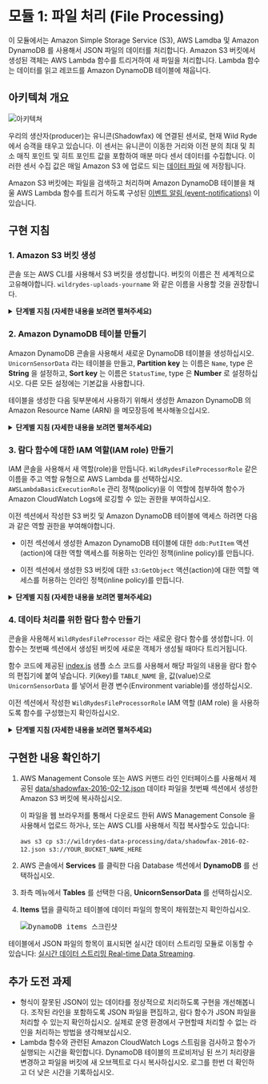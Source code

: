 # 모듈 1: 파일 처리 (File Processing)

이 모듈에서는 Amazon Simple Storage Service (S3), AWS Lamdba 및 Amazon DynamoDB 를 사용해서 JSON 파일의 데이터를 처리합니다. Amazon S3 버킷에서 생성된 객체는 AWS Lambda 함수를 트리거하여 새 파일을 처리합니다. Lambda 함수는 데이터를 읽고 레코드를 Amazon DynamoDB 테이블에 채웁니다.

## 아키텍쳐 개요

<kbd>![아키텍쳐](../images/file-processing-architecture.png)</kbd>

우리의 생산자(producer)는 유니콘(Shadowfax) 에 연결된 센서로, 현재 Wild Ryde 에서 승객을 태우고 있습니다. 이 센서는 유니콘이 이동한 거리와 이전 분의 최대 및 최소 매직 포인트 및 히트 포인트 값을 포함하여 매분 마다 센서 데이터를 수집합니다. 이러한 센서 수집 값은 매일 Amazon S3 에 업로드 되는 [데이터 파일][data/shadowfax-2016-02-12.json] 에 저장됩니다.

Amazon S3 버킷에는 파일을 검색하고 처리하며 Amazon DynamoDB 테이블을 채울 AWS Lambda 함수를 트리거 하도록 구성된 [이벤트 알림 (event-notifications)][event-notifications] 이 있습니다.

## 구현 지침

### 1. Amazon S3 버킷 생성

콘솔 또는 AWS CLI를 사용해서 S3 버킷을 생성합니다. 버킷의 이름은 전 세계적으로 고유해야합니다. `wildrydes-uploads-yourname` 와 같은 이름을 사용할 것을 권장합니다.

<details>
<summary><strong>단계별 지침 (자세한 내용을 보려면 펼쳐주세요)</strong></summary><p>

1. AWS Console 에서 **Services** 를 선택한 다음 Storage 아래의 **S3** 를 선택하십시오.

1. **+Create Bucket** 을 선택하십시오.

1. `wildrydes-uploads-yourname` 와 같은 버킷에 대해서 전 세계적으로 고유한 이름을 넣어주십시오..

1. 버킷의 지역을 선택하십시오.

   <kbd>![버킷 생성 스크린샷](../images/file-processing-s3-bucket.png)</kbd>

1. 기본값을 사용하고 나머지 섹션을 통해 **Next** 를 선택한 다음 review section 애서 **Create Bucket** 을 선택하십시오.

</p></details>

### 2. Amazon DynamoDB 테이블 만들기

Amazon DynamoDB 콘솔을 사용해서 새로운 DynamoDB 테이블을 생성하십시오. `UnicornSensorData` 라는 테이블을 만들고, **Partition key** 는 이름은 `Name`, type 은 **String** 을 설정하고, **Sort key** 는 이름은 `StatusTime`, type 은  **Number** 로 설정하십시오. 다른 모든 설정에는 기본값을 사용합니다.

테이블을 생성한 다음 뒷부분에서 사용하기 위해서 생성한 Amazon DynamoDB 의 Amazon Resource Name (ARN) 을 메모장등에 복사해놓으십시오.

<details>
<summary><strong>단계별 지침 (자세한 내용을 보려면 펼쳐주세요)</strong></summary><p>

1. AWS Management Console 에서 **Services** 를 선택한 다음, Databases 에서 **DynamoDB** 를 선택합니다.

1. **Create table** 을 선택합니다.

1. **Table name** 에 `UnicornSensorData` 를 입력하십시오.

1. **Partition key** 에 `Name` 을 입력하고, 키 유형(key type)으로 **String** 을 선택하십시오.

1. **Add sort key** 체크박스를 선택하십시오. **Sort key** 에 대해 `StatusTime` 을 입력하고, 키 유형(key type)으로 **Number** 를 선택하십시오.

1. **Use default settings** 체크박스를 선택하고. **Create** 버튼을 선택하십시오..

	<kbd>![테이블 생성 스크린샷](../images/file-processing-dynamodb-create.png)</kbd>

1. 새로 생성된 테이블의 개요 섹션(Overview section) 화면의 아래로 스크롤 해서 **ARN** 을 확인하십시오. 다음 섹션에서 사용할 수 있도록 메모장에 복사해두면 편리합니다.

</p></details>

### 3. 람다 함수에 대한 IAM 역할(IAM role) 만들기

IAM 콘솔을 사용해서 새 역할(role)을 만듭니다. `WildRydesFileProcessorRole` 같은 이름을 주고 역할 유형으로 AWS Lambda 를 선택하십시오. `AWSLambdaBasicExecutionRole` 관리 정책(policy)을 이 역할에 첨부하여 함수가 Amazon CloudWatch Logs에 로깅할 수 있는 권한을 부여하십시오.

이전 섹션에서 작성한 S3 버킷 및 Amazon DynamoDB 테이블에 액세스 하려면 다음과 같은 역할 권한을 부여해야합니다.

- 이전 섹션에서 생성한 Amazon DynamoDB 테이블에 대한 `ddb:PutItem` 액션(action)에 대한 역할 액세스를 허용하는 인라인 정책(inline policy)를 만듭니다.

- 이전 섹션에서 생성한 S3 버킷에 대한 `s3:GetObject` 액션(action)에 대한 역할 액세스를 허용하는 인라인 정책(inline policy)를 만듭니다.

<details>
<summary><strong>단계별 지침 (자세한 내용을 보려면 펼쳐주세요)</strong></summary><p>

1. AWS Console 에서, **Services** 를 선택한 다음 Security, Identity & Compliance 섹션에서 **IAM** 을 선택하십시오.

1. 좌측의 탐색 메뉴에서 **Roles** 을 선택한 다음 **Create new role** 를 클릭하십시오.

1. **AWS Service Role** 에서 역할 유형으로 **AWS Lambda** 를 선택하십시오.

    **참고:** 역할 유형을 선택하면 AWS 서비스가 사용자를 대신하여 이 역할을 맡을 수 있도록 역할에 대한 신뢰 정책이 자동으로 생성됩니다. CLI, AWS CloudFormation 또는 다른 방식으로 역할을 작성하는 경우 직접 트러스트 정책을 지정해야합니다.

1. **Filter** 입력칸에서 `AWSLambdaBasicExecutionRole` 를 입력하고 해당 역할 옆의 체크 박스를 선택하십시오.

1. **Next Step** 을 클릭하십시오.

1. **Role Name** 에 `WildRydesFileProcessorRole` 을 입력하십시오.

1. **Create role** 을 클릭하십시오.

1. 역할 페이지의 필터 입력칸에 `WildRydesFileProcessorRole` 을 입력하고, 방금 전 작성한 역할을 클릭하십시오.

1. 사용 권한(Permissions) 탭에서, **Inline Policies** 섹션을 펼친다음 링크를 클릭하여 새 인라인 정책(inline policy)을 만듭니다.

	<kbd>![인라인 정책 스크린샷](../images/file-processing-policies.png)</kbd>

1. **Policy Generator** 가 선택되있는지 확인하고 **Select** 을 클릭합니다.

1. **AWS Service**  드롭 다운에서 **Amazon DynamoDB** 를 선택하십시오.

1. Actions 목록에서 **BatchWriteItem** 을 선택하십시오.

1. 이전 섹션에서 생성한 DynamoDB 테이블의 ARN을 **Amazon Resource Name (ARN)** 입력칸에 넣어줍니다. ARN 형식은 다음과 같습니다.

	```
	arn:aws:dynamodb:REGION:ACCOUNT_ID:table/UnicornSensorData
	```

	예를 들어, US East (N. Virginia) 에서 AWS 계정 ID가 123456789012 인 경우, 테이블 ARN 은 다음과 같습니다:

	```
	arn:aws:dynamodb:us-east-1:123456789012:table/UnicornSensorData
	```

	AWS Management Console 에서 AWS 계정 ID 번호를 찾으려면 우측 상단의 탐색 메뉴에서, **Support** 를 클릭한 다음, **Support Center** 를 클릭하십시오. 현재 로그인한 계정 ID가 지원 메뉴 아래의 오른쪽 상단에 나타납니다.

	<kbd>![정책 생성기 스크린샷](../images/file-processing-policy-generator.png)</kbd>

1. **Add Statement** 를 클릭하십시오.

	<kbd>![정책 스크린샷](../images/file-processing-policy-result.png)</kbd>

1. **AWS Service** 드롭 다운에서 **Amazon S3** 를 선택하십시오.

1. Actions 목록에서 **GetObject** 를 선택하십시오.

1. 이전 섹션에서 생성한 S3 버킷의 ARN을 **Amazon Resource Name (ARN)** 입력칸에 넣어줍니다. ARN 형식은 다음과 같습니다:

	```
	arn:aws:s3:::YOUR_BUCKET_NAME_HERE/*
	```

	예를 들어, 버킷 이름을 `wildrydes-uploads-johndoe` 로 지정한 경우 버킷 ARN은 다음과 같습니다:

	```
	arn:aws:s3:::wildrydes-uploads-johndoe/*
	```

	<kbd>![정책 생성기 스크린샷](../images/file-processing-policy-generator-s3.png)</kbd>

1. **Add Statement** 를 클릭하십시오.

	<kbd>![정책 스크린샷](../images/file-processing-policy-result-full.png)</kbd>

1. **Next Step** 를 클릭한 다음 **Apply Policy** 를 클릭하십시오.

</p></details>

### 4. 데이타 처리를 위한 람다 함수 만들기

콘솔을 사용해서 `WildRydesFileProcessor` 라는 새로운 람다 함수를 생성합니다. 이 함수는 첫번째 섹션에서 생성된 버킷에 새로운 객체가 생성될 때마다 트리거됩니다.

함수 코드에 제공된 [index.js](lambda/WildRydesFileProcessor/index.js) 샘플 소스 코드를 사용해서 해당 파일의 내용을 람다 함수의 편집기에 붙여 넣습니다. 키(key)를 `TABLE_NAME` 을, 값(value)으로 `UnicornSensorData` 를 넣어서 환경 변수(Environment variable)를 생성하십시오.

이전 섹션에서 작성한 `WildRydesFileProcessorRole` IAM 역할 (IAM role) 을 사용하도록 함수를 구성했는지 확인하십시오.

<details>
<summary><strong>단계별 지침 (자세한 내용을 보려면 펼쳐주세요)</strong></summary><p>

1. AWS 콘솔에서 **Services** 를 클릭한 다음 Compute 섹션에서 **Lambda** 를 선택하십시오.

1. **Create function** 를 클릭하십시오.

1. **Author from scratch** 를 클릭하십시오.

1. Basic information 화면에서 **Name** 입력칸에 `WildRydesFileProcessor` 를 넣어주십시오.

1. **Role** 드롭 다운 메뉴에서 `Choose an existing role` 을 선택하십시오.

1. **Existing Role** 드롭 다운 메뉴에서 `WildRydesFileProcessorRole` 을 선택하십시오. 

	<kbd>![이름과 역할 설정 스크린샷](../images/file-processing-lambda-role-2.png)</kbd>
	
1. **Create function** 버튼을 클릭하십시오.

1. **Triggers** 탭을 선택 후, **+Add trigger** 버튼을 누른뒤, 점선으로 된 윤곽선을 클릭하고 **S3** 를 선택하십시오. **Bucket** 에서 **wildrydes-uploads-yourname** 를 선택하고, **Event type** 에서 **Object Created (All)** 항목을 체크하고 , **Enable trigger** 체크 박스를 선택하십시오.

	<kbd>![Create Lambda trigger screenshot](../images/file-processing-configure-trigger-2.png)</kbd>

1. **Submit** 버튼을 클릭하십시오.

1. **Configuration** 탭을 선택 후, **Runtime** 드랍박스 메뉴에서 **Node.js 6.10** 를 선택하십시오.

1. [index.js](lambda/WildRydesFileProcessor/index.js) 의 코드를 복사해서 코드 입력 영역에 붙여넣습니다.

	<!-- <kbd>![Create Lambda function screenshot](../images/file-processing-lambda-create.png)</kbd> -->

1. **Environment variables** 에서 키 값(key)을 `TABLE_NAME` 으로 값(value)을 `UnicornSensorData` 으로 환경 변수를 입력하십시오.

	<kbd>![람다 환경 변수 스크린샷](../images/file-processing-lambda-env-var-2.png)</kbd>

1. **Handler** 입력칸에 대해서는 `index.handler` 기본값을 그대로 둡니다.

1. 큰 파일을 처리하기 위해서는 **Advanced settings** 에서 **Timeout** 설정값을 **5** minutes 으로 설정하십시오.

1. 상단의 **Save** 버튼을 클릭해서 람다 함수 설정을 저장하십시오.

	<!-- <kbd>![Lambda trigger status screenshot](../images/file-processing-trigger-status.png)</kbd> -->

</p></details>

## 구현한 내용 확인하기

1. AWS Management Console 또는 AWS 커맨드 라인 인터페이스를 사용해서 제공된 [data/shadowfax-2016-02-12.json][data/shadowfax-2016-02-12.json] 데이타 파일을 첫번째 섹션에서 생성한 Amazon S3 버킷에 복사하십시오.

	이 파일을 웹 브라우저를 통해서 다운로드 한뒤 AWS Management Console 을 사용해서 업로드 하거나, 또는 AWS CLI를 사용해서 직접 복사할수도 있습니다:

	```console
	aws s3 cp s3://wildrydes-data-processing/data/shadowfax-2016-02-12.json s3://YOUR_BUCKET_NAME_HERE
	```

1. AWS 콘솔에서 **Services** 를 클릭한 다음 Database 섹션에서 **DynamoDB** 를 선택하십시오.

1. 좌측 메뉴에서 **Tables** 를 선택한 다음, **UnicornSensorData** 를 선택하십시오.

1. **Items** 탭을 클릭하고 테이블에 데이터 파일의 항목이 채워졌는지 확인하십시오.

	<kbd>![DynamoDB items 스크린샷](../images/file-processing-dynamodb-items.png)</kbd>

테이블에서 JSON 파일의 항목이 표시되면 실시간 데이터 스트리밍 모듈로 이동할 수 있습니다: [실시간 데이터 스트리밍 Real-time Data Streaming][data-streaming-module].

## 추가 도전 과제

- 형식이 잘못된 JSON이 있는 데이타를 정상적으로 처리하도록 구현을 개선해봅니다. 조작된 라인을 포함하도록 JSON 파일을 편집하고, 람다 함수가 JSON 파일을 처리할 수 있는지 확인하십시오. 실제로 운영 환경에서 구현할때 처리할 수 없는 라인을 처리하는 방법을 생각해보십시오.
- Lambda 함수와 관련된 Amazon CloudWatch Logs 스트림을 검사하고 함수가 실행되는 시간을 확인합니다. DynamoDB 테이블의 프로비저닝 된 쓰기 처리량을 변경하고 파일을 버킷에 새 오브젝트로 다시 복사하십시오. 로그를 한번 더 확인하고 더 낮은 시간을 기록하십시오.

[event-notifications]: http://docs.aws.amazon.com/AmazonS3/latest/dev/NotificationHowTo.html
[data/shadowfax-2016-02-12.json]: https://s3.amazonaws.com/wildrydes-data-processing/data/shadowfax-2016-02-12.json
[data-streaming-module]: ../2_DataStreaming/README.md
